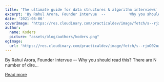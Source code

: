 ```yaml
---
title: 'The ultimate guide for data structures & algorithm interviews'
excerpt: 'By Rahul Arora, Founder Intervue  --           Why you should read this?   There are N number of dire...'
date: '2021-03-06'
coverImage: 'https://res.cloudinary.com/practicaldev/image/fetch/s--rjxO02ux--/c_imagga_scale,f_auto,fl_progressive,h_420,q_auto,w_1000/https://dev-to-uploads.s3.amazonaws.com/uploads/articles/w4qxi1gsnhuey77654qj.png'
author:
  name: Koders
  picture: "assets/blog/authors/koders.png"
ogImage:
  url: 'https://res.cloudinary.com/practicaldev/image/fetch/s--rjxO02ux--/c_imagga_scale,f_auto,fl_progressive,h_420,q_auto,w_1000/https://dev-to-uploads.s3.amazonaws.com/uploads/articles/w4qxi1gsnhuey77654qj.png'
---
```


By Rahul Arora, Founder Intervue  --           Why you should read this?   There are N number of dire...

[Read more](https://dev.to/rahhularora/the-ultimate-guide-for-data-structures-algorithm-interviews-npo)
